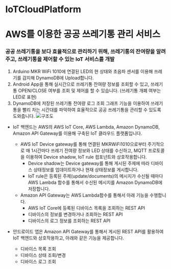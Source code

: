 # IoTCloudPlatform
# AWS를 이용한 공공 쓰레기통 관리 서비스
### 공공 쓰레기통을 보다 효율적으로 관리하기 위해, 쓰레기통의 잔여량을 알려주고, 쓰레기통을 제어할 수 있는 IoT 서비스를 개발
1. Arduino MKR WiFi 1010에 연결된 LED의 현 상태와 초음파 센서를 이용해 쓰레기를 감지해 DynamoDB에 Upload합니다.
2. Android App을 통해 실시간으로 쓰레기통 잔여량 정보를 조회할 수 있고, 쓰레기통 OPEN/CLOSE 여부를 조회 및 제어를 할 수 있습니다. (쓰레기통 개폐 여부는 LED로 표현)
3. DynamoDB에 저장된 쓰레기통 잔여량 로그 조회 그래프 기능을 이용하여 쓰레기통을 빨리 차는 시간대를 파악하여 효율적으로 공공 쓰레기통을 관리할 수 있도록 도와줍니다.
![구조도](https://user-images.githubusercontent.com/80217683/144735158-489b88dd-0487-4a5a-8ed4-3f8dfde1d8d7.JPG)

* IoT 백엔드는 AWS의 AWS IoT Core, AWS Lambda, Amazon DynamoDB, Amazon API Gateway를 이용해 구축된 IoT 클라우드 플랫폼입니다.
  * AWS IoT Device gateway를 통해 연결된 MKRWiFi1010으로부터 주기적으로 매 1시간마다 쓰레기 잔여량 정보와 LED 상태를 수신하고, MQTT 프로토콜을 이용하여 Device shadow, IoT rule 컴포넌트와 상호작용합니다.
    * Device shadow는 Device gateway를 통해 게시된 주제에 따라 디바이스 상태정보를 업데이트하거나 현재 상태정보를 게시합니다.
    * IoT rule은 등록된 주제(update/documents)의 메시지가 수신될 때마다 AWS Lambda 함수를 통해서 수신된 메시지를 Amazon DynamoDB에 저장합니다.
  * Amazon API Gateway는 AWS Lambda함수를 통해서 아래 기능을 수행합니다.
    * AWS IoT Core에 등록된 디바이스 목록을 조회하는 REST API
    * 디바이스의 정보를 변경하거나 조회하는 REST API
    * 디바이스의 로그 정보를 조회하는 REST API

* 안드로이드 앱은 Amazon API Gateway를 통해서 게시된 REST API를 활용하여 IoT 백엔드와 상호작용하고, 아래와 같은 기능을 제공합니다.
  * 디바이스 목록 조회
  * 디바이스 상태 조회/변경
  * 디바이스 로그 조회
